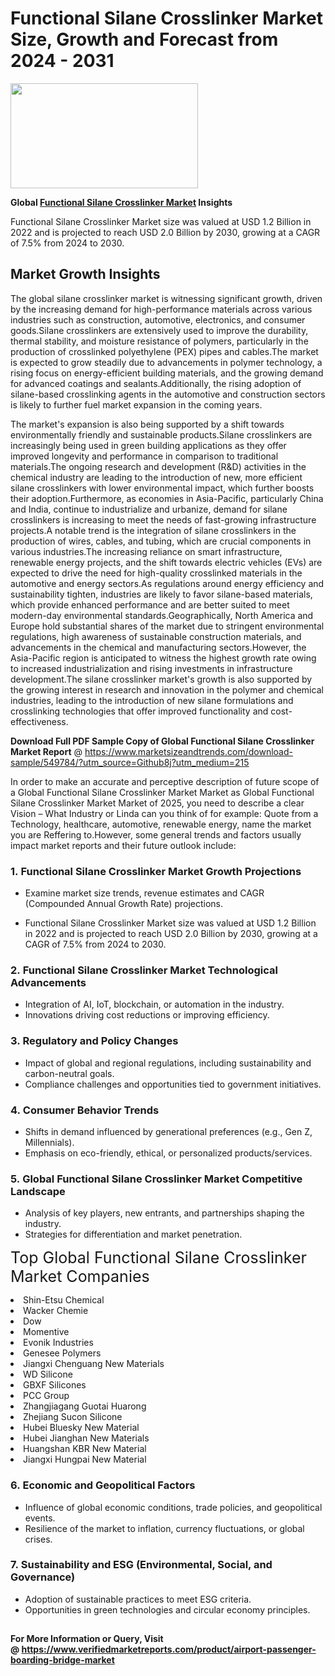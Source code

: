 <H1>Functional Silane Crosslinker Market Size, Growth and Forecast from 2024 - 2031</H1><img class="aligncenter size-medium wp-image-584254" src="https://thirdeyenews.in/wp-content/uploads/2024/09/Global-Market-Research-300x168.jpeg" alt="" width="300" height="168" /><p><strong>Global&nbsp;<a href="https://www.marketsizeandtrends.com/download-sample/549784/?utm_source=Github8j?utm_medium=215">Functional Silane Crosslinker Market</a> Insights</strong></p><p>Functional Silane Crosslinker Market size was valued at USD 1.2 Billion in 2022 and is projected to reach USD 2.0 Billion by 2030, growing at a CAGR of 7.5% from 2024 to 2030.</p><p><h2>Market Growth Insights</h2> <p>The global silane crosslinker market is witnessing significant growth, driven by the increasing demand for high-performance materials across various industries such as construction, automotive, electronics, and consumer goods.Silane crosslinkers are extensively used to improve the durability, thermal stability, and moisture resistance of polymers, particularly in the production of crosslinked polyethylene (PEX) pipes and cables.The market is expected to grow steadily due to advancements in polymer technology, a rising focus on energy-efficient building materials, and the growing demand for advanced coatings and sealants.Additionally, the rising adoption of silane-based crosslinking agents in the automotive and construction sectors is likely to further fuel market expansion in the coming years.</p> <p>The market's expansion is also being supported by a shift towards environmentally friendly and sustainable products.Silane crosslinkers are increasingly being used in green building applications as they offer improved longevity and performance in comparison to traditional materials.The ongoing research and development (R&D) activities in the chemical industry are leading to the introduction of new, more efficient silane crosslinkers with lower environmental impact, which further boosts their adoption.Furthermore, as economies in Asia-Pacific, particularly China and India, continue to industrialize and urbanize, demand for silane crosslinkers is increasing to meet the needs of fast-growing infrastructure projects.A notable trend is the integration of silane crosslinkers in the production of wires, cables, and tubing, which are crucial components in various industries.The increasing reliance on smart infrastructure, renewable energy projects, and the shift towards electric vehicles (EVs) are expected to drive the need for high-quality crosslinked materials in the automotive and energy sectors.As regulations around energy efficiency and sustainability tighten, industries are likely to favor silane-based materials, which provide enhanced performance and are better suited to meet modern-day environmental standards.Geographically, North America and Europe hold substantial shares of the market due to stringent environmental regulations, high awareness of sustainable construction materials, and advancements in the chemical and manufacturing sectors.However, the Asia-Pacific region is anticipated to witness the highest growth rate owing to increased industrialization and rising investments in infrastructure development.The silane crosslinker market's growth is also supported by the growing interest in research and innovation in the polymer and chemical industries, leading to the introduction of new silane formulations and crosslinking technologies that offer improved functionality and cost-effectiveness.</p> <p><span class=""><strong>Download Full PDF Sample Copy of Global Functional Silane Crosslinker Market Report</strong> @ <a href="https://www.marketsizeandtrends.com/download-sample/549784/?utm_source=Github8j?utm_medium=215" target="_blank">https://www.marketsizeandtrends.com/download-sample/549784/?utm_source=Github8j?utm_medium=215</a></span></p><p>In order to make an accurate and perceptive description of future scope of a Global&nbsp;Functional Silane Crosslinker Market Market as Global&nbsp;Functional Silane Crosslinker Market Market of 2025, you need to describe a clear Vision &ndash; What Industry or Linda can you think of for example: Quote from a Technology, healthcare, automotive, renewable energy, name the market you are Reffering to.However, some general trends and factors usually impact market reports and their future outlook include:</p><h3>1.&nbsp;<strong>Functional Silane Crosslinker Market Growth Projections</strong></h3><ul><li>Examine market size trends, revenue estimates and CAGR (Compounded Annual Growth Rate) projections.</li><li><p>Functional Silane Crosslinker Market size was valued at USD 1.2 Billion in 2022 and is projected to reach USD 2.0 Billion by 2030, growing at a CAGR of 7.5% from 2024 to 2030.</p></li></ul><h3>2.&nbsp;<strong>Functional Silane Crosslinker Market Technological Advancements</strong></h3><ul><li>Integration of AI, IoT, blockchain, or automation in the industry.</li><li>Innovations driving cost reductions or improving efficiency.</li></ul><h3>3.&nbsp;<strong>Regulatory and Policy Changes</strong></h3><ul><li>Impact of global and regional regulations, including sustainability and carbon-neutral goals.</li><li>Compliance challenges and opportunities tied to government initiatives.</li></ul><h3>4.&nbsp;<strong>Consumer Behavior Trends</strong></h3><ul><li>Shifts in demand influenced by generational preferences (e.g., Gen Z, Millennials).</li><li>Emphasis on eco-friendly, ethical, or personalized products/services.</li></ul><h3>5.&nbsp;<strong>Global Functional Silane Crosslinker Market Competitive Landscape</strong></h3><ul><li>Analysis of key players, new entrants, and partnerships shaping the industry.</li><li>Strategies for differentiation and market penetration.</li></ul><p data-pm-slice="1 1 []"><span style="color: inherit; font-family: inherit; font-size: 25px;">Top Global Functional Silane Crosslinker Market Companies</span></p><div class="" data-test-id=""><p><li>Shin-Etsu Chemical</li><li> Wacker Chemie</li><li> Dow</li><li> Momentive</li><li> Evonik Industries</li><li> Genesee Polymers</li><li> Jiangxi Chenguang New Materials</li><li> WD Silicone</li><li> GBXF Silicones</li><li> PCC Group</li><li> Zhangjiagang Guotai Huarong</li><li> Zhejiang Sucon Silicone</li><li> Hubei Bluesky New Material</li><li> Hubei Jianghan New Materials</li><li> Huangshan KBR New Material</li><li> Jiangxi Hungpai New Material</li></p></div><h3>6.&nbsp;<strong>Economic and Geopolitical Factors</strong></h3><ul><li>Influence of global economic conditions, trade policies, and geopolitical events.</li><li>Resilience of the market to inflation, currency fluctuations, or global crises.</li></ul><h3>7.&nbsp;<strong>Sustainability and ESG (Environmental, Social, and Governance)</strong></h3><ul><li>Adoption of sustainable practices to meet ESG criteria.</li><li>Opportunities in green technologies and circular economy principles.</li></ul><h2><strong style="font-size: 14px;">For More Information or Query, Visit @&nbsp;</strong><a style="background-color: #ffffff; font-size: 14px;" href="https://www.marketsizeandtrends.com/report/functional-silane-crosslinker-market/" target="_blank">https://www.verifiedmarketreports.com/product/airport-passenger-boarding-bridge-market</a></h2>